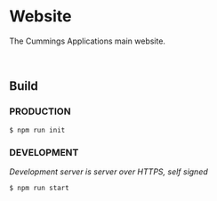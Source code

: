# Website
The Cummings Applications main website.

<br>

Build
-----
### PRODUCTION
```
$ npm run init
```
### DEVELOPMENT
_Development server is server over HTTPS, self signed_

```
$ npm run start
```